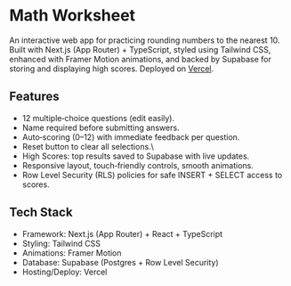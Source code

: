 # Math Worksheet

An interactive web app for practicing rounding numbers to the nearest 10. Built with Next.js (App Router) + TypeScript, styled using Tailwind CSS, enhanced with Framer Motion animations, and backed by Supabase for storing and displaying high scores. Deployed on [Vercel](https://math-worksheet-next-js-supabase.vercel.app/).

## Features

- 12 multiple‑choice questions (edit easily).
- Name required before submitting answers.
- Auto‑scoring (0–12) with immediate feedback per question.
- Reset button to clear all selections.\
- High Scores: top results saved to Supabase with live updates.
- Responsive layout, touch‑friendly controls, smooth animations.
- Row Level Security (RLS) policies for safe INSERT + SELECT access to scores.

## Tech Stack

- Framework: Next.js (App Router) + React + TypeScript
- Styling: Tailwind CSS
- Animations: Framer Motion
- Database: Supabase (Postgres + Row Level Security)
- Hosting/Deploy: Vercel
